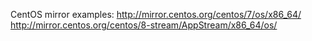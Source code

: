 CentOS mirror examples:
http://mirror.centos.org/centos/7/os/x86_64/
http://mirror.centos.org/centos/8-stream/AppStream/x86_64/os/